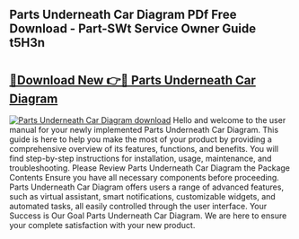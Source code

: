 ## Parts Underneath Car Diagram PDf Free Download - Part-SWt Service Owner Guide t5H3n

# <h2><a href="http://dfn2y8.blite.top/?on=Parts+Underneath+Car+Diagram">🔗Download New 👉🔴 Parts Underneath Car Diagram</a></h2>

[![Parts Underneath Car Diagram download](https://i.imgur.com/lujVjoI.png)](http://dfn2y8.blite.top/?on=Parts+Underneath+Car+Diagram)
Hello and welcome to the user manual for your newly implemented Parts Underneath Car Diagram. This guide is here to help you make the most of your product by providing a comprehensive overview of its features, functions, and benefits. You will find step-by-step instructions for installation, usage, maintenance, and troubleshooting. Please Review Parts Underneath Car Diagram the Package Contents Ensure you have all necessary components before proceeding. Parts Underneath Car Diagram offers users a range of advanced features, such as virtual assistant, smart notifications, customizable widgets, and automated tasks, all easily controlled through the user interface. Your Success is Our Goal Parts Underneath Car Diagram. We are here to ensure your complete satisfaction with your new product.
